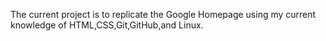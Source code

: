 The current project is to replicate the Google Homepage using my current knowledge of HTML,CSS,Git,GitHub,and Linux.